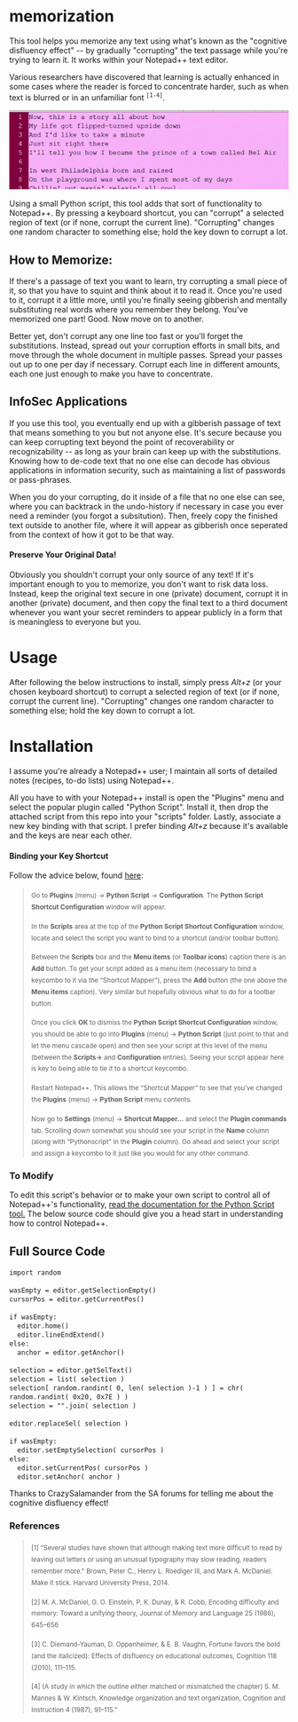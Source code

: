 # memorization

This tool helps you memorize any text using what's known as the "cognitive disfluency effect" -- by gradually "corrupting" the text passage while you're trying to learn it.  It works within your Notepad++ text editor.

Various researchers have discovered that learning is actually enhanced in some cases where the reader is forced to concentrate harder, such as when text is blurred or in an unfamiliar font <sup>`[1-4]`</sup>.

![Usage example](example.gif "Usage example")

Using a small Python script, this tool adds that sort of functionality to Notepad++.  By pressing a keyboard shortcut, you can "corrupt" a selected region of text (or if none, corrupt the current line).  "Corrupting" changes one random character to something else; hold the key down to corrupt a lot.

## How to Memorize:
If there's a passage of text you want to learn, try corrupting a small piece of it, so that you have to squint and think about it to read it.  Once you're used to it, corrupt it a little more, until you're finally seeing gibberish and mentally substituting real words where you remember they belong.  You've memorized one part!  Good.  Now move on to another.

Better yet, don't corrupt any one line too fast or you'll forget the substitutions.  Instead, spread out your corruption efforts in small bits, and move through the whole document in multiple passes.  Spread your passes out up to one per day if necessary.  Corrupt each line in different amounts, each one just enough to make you have to concentrate.

## InfoSec Applications

If you use this tool, you eventually end up with a gibberish passage of text that means something to you but not anyone else.  It's secure because you can keep corrupting text beyond the point of recoverability or recognizability -- as long as your brain can keep up with the substitutions.  Knowing how to de-code text that no one else can decode has obvious applications in information security, such as maintaining a list of passwords or pass-phrases.

When you do your corrupting, do it inside of a file that no one else can see, where you can backtrack in the undo-history if necessary in case you ever need a reminder (you forgot a subsitution).  Then, freely copy the finished text outside to another file, where it will appear as gibberish once seperated from the context of how it got to be that way.

#### Preserve Your Original Data!

Obviously you shouldn't corrupt your only source of any text!  If it's important enough to you to memorize, you don't want to risk data loss.  Instead, keep the original text secure in one (private) document, corrupt it in another (private) document, and then copy the final text to a third document whenever you want your secret reminders to appear publicly in a form that is meaningless to everyone but you.

# Usage

After following the below instructions to install, simply press *Alt+z* (or your chosen keyboard shortcut) to corrupt a selected region of text (or if none, corrupt the current line).  "Corrupting" changes one random character to something else; hold the key down to corrupt a lot.

# Installation

I assume you're already a Notepad++ user; I maintain all sorts of detailed notes (recipes, to-do lists) using Notepad++.

All you have to with your Notepad++ install is open the "Plugins" menu and select the popular plugin called "Python Script".  Install it, then drop the attached script from this repo into your "scripts" folder.  Lastly, associate a new key binding with that script.  I prefer binding *Alt+z* because it's available and the keys are near each other.

#### Binding your Key Shortcut

Follow the advice below, found [here](https://community.notepad-plus-plus.org/topic/14703/run-python-script-pythonscript-plugin-with-a-shortcut/3):

<blockquote>
  
<sub>Go to **Plugins** (menu) -> **Python Script** -> **Configuration**. The **Python Script Shortcut Configuration** window will appear.</sub>

<sub>In the **Scripts** area at the top of the **Python Script Shortcut Configuration** window, locate and select the script you want to bind to a shortcut (and/or toolbar button).</sub>

<sub>Between the **Scripts** box and the **Menu items** (or **Toolbar icons**) caption there is an **Add** button. To get your script added as a menu item (necessary to bind a keycombo to it via the “Shortcut Mapper”), press the **Add** button (the one above the **Menu items** caption). Very similar but hopefully obvious what to do for a toolbar button.</sub>

<sub>Once you click **OK** to dismiss the **Python Script Shortcut Configuration** window, you should be able to go into **Plugins** (menu) -> **Python Script** (just point to that and let the menu cascade open) and then see your script at this level of the menu (between the **Scripts->** and **Configuration** entries). Seeing your script appear here is key to being able to tie it to a shortcut keycombo.</sub>

<sub>Restart Notepad++. This allows the “Shortcut Mapper” to see that you’ve changed the **Plugins** (menu) -> **Python Script** menu contents.</sub>

<sub>Now go to **Settings** (menu) -> **Shortcut Mapper…** and select the **Plugin commands** tab. Scrolling down somewhat you should see your script in the **Name** column (along with “Pythonscript” in the **Plugin** column). Go ahead and select your script and assign a keycombo to it just like you would for any other command.</sub>
</blockquote>

### To Modify
  To edit this script's behavior or to make your own script to control all of Notepad++'s functionality, [read the documentation for the Python Script tool.](http://npppythonscript.sourceforge.net/)  The below source code should give you a head start in understanding how to control Notepad++.

## Full Source Code

```
import random

wasEmpty = editor.getSelectionEmpty()
cursorPos = editor.getCurrentPos()

if wasEmpty:
  editor.home()
  editor.lineEndExtend()
else:
  anchor = editor.getAnchor()
  
selection = editor.getSelText()
selection = list( selection )
selection[ random.randint( 0, len( selection )-1 ) ] = chr( random.randint( 0x20, 0x7E ) )
selection = "".join( selection )

editor.replaceSel( selection )

if wasEmpty:
  editor.setEmptySelection( cursorPos )
else:
  editor.setCurrentPos( cursorPos )
  editor.setAnchor( anchor )
```
Thanks to CrazySalamander from the SA forums for telling me about the cognitive disfluency effect!

### References



<blockquote>
  
  <sub>[1] “Several studies have shown that although making text more difficult to read by leaving out letters or using an unusual typography may slow reading, readers remember more." Brown, Peter C., Henry L. Roediger III, and Mark A. McDaniel. Make it stick. Harvard University Press, 2014.</sub>
  
  <sub>[2] M. A. McDaniel, G. O. Einstein, P. K. Dunay, & R. Cobb, Encoding difficulty and memory: Toward a unifying theory, Journal of Memory and Language 25 (1986), 645–656</sub>
  
  <sub>[3] C. Diemand-Yauman, D. Oppenheimer, & E. B. Vaughn, Fortune favors the bold (and the italicized): Effects of disfluency on educational outcomes, Cognition 118 (2010), 111–115.</sub>
  
  <sub>[4] (A study in which the outline either matched or mismatched the chapter)
  S. M. Mannes & W. Kintsch, Knowledge organization and text organization, Cognition and Instruction 4 (1987), 91–115.”
  </sub>
  </blockquote>
